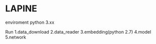 # LAPINE
enviroment
python 3.xx

Run
1.data_download
2.data_reader
3.embedding(python 2.7)
4.model
5.network
